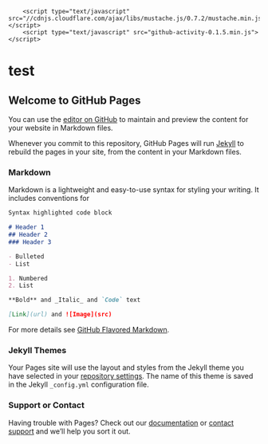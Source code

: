 
<!DOCTYPE html>
<html>
<head>
		<link rel="stylesheet" href="//cdnjs.cloudflare.com/ajax/libs/octicons/2.0.2/octicons.min.css">
		<link rel="stylesheet" href="github-activity-0.1.5.min.css">

		<script type="text/javascript" src="//cdnjs.cloudflare.com/ajax/libs/mustache.js/0.7.2/mustache.min.js"></script>
		<script type="text/javascript" src="github-activity-0.1.5.min.js"></script>
</head>
<body>
	<h1>test</h1>

</body>
</html>

## Welcome to GitHub Pages

You can use the [editor on GitHub](https://github.com/ajeetAk47/ajeetAk47.github.io/edit/master/index.md) to maintain and preview the content for your website in Markdown files.

Whenever you commit to this repository, GitHub Pages will run [Jekyll](https://jekyllrb.com/) to rebuild the pages in your site, from the content in your Markdown files.

### Markdown

Markdown is a lightweight and easy-to-use syntax for styling your writing. It includes conventions for




```markdown
Syntax highlighted code block

# Header 1
## Header 2
### Header 3

- Bulleted
- List

1. Numbered
2. List

**Bold** and _Italic_ and `Code` text

[Link](url) and ![Image](src)
```

For more details see [GitHub Flavored Markdown](https://guides.github.com/features/mastering-markdown/).

### Jekyll Themes

Your Pages site will use the layout and styles from the Jekyll theme you have selected in your [repository settings](https://github.com/ajeetAk47/ajeetAk47.github.io/settings). The name of this theme is saved in the Jekyll `_config.yml` configuration file.

### Support or Contact

Having trouble with Pages? Check out our [documentation](https://help.github.com/categories/github-pages-basics/) or [contact support](https://github.com/contact) and we’ll help you sort it out.

